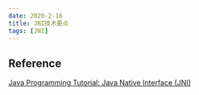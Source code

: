 ```yaml
---
date: 2020-2-16
title: JNI技术要点
tags: [JNI]
---
```



## Reference

[Java Programming Tutorial: Java Native Interface (JNI)](https://www3.ntu.edu.sg/home/ehchua/programming/java/JavaNativeInterface.html)
